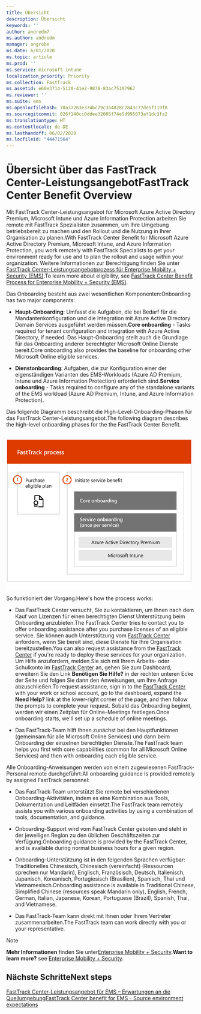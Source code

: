 ```yaml
---
title: Übersicht
description: Übersicht
keywords: ''
author: andredm7
ms.author: andredm
manager: angrobe
ms.date: 6/01/2020
ms.topic: article
ms.prod: ''
ms.service: microsoft-intune
localization_priority: Priority
ms.collection: FastTrack
ms.assetid: e60e3714-5120-41e2-9878-83ac75107967
ms.reviewer: ''
ms.suite: ems
ms.openlocfilehash: 70a37263e374bc29c3a4828c2843c77de5f119f8
ms.sourcegitcommit: 826f140cc0ddee32005f74e5d995073af1dc3fa2
ms.translationtype: HT
ms.contentlocale: de-DE
ms.lasthandoff: 06/02/2020
ms.locfileid: "44471564"
---
```

# <a name="fasttrack-center-benefit-overview"></a><span data-ttu-id="0389d-103">Übersicht über das FastTrack Center-Leistungsangebot</span><span class="sxs-lookup"><span data-stu-id="0389d-103">FastTrack Center Benefit Overview</span></span>

<span data-ttu-id="0389d-104">Mit FastTrack Center-Leistungsangebot für Microsoft Azure Active Directory Premium, Microsoft Intune und Azure Information Protection arbeiten Sie remote mit FastTrack Spezialisten zusammen, um Ihre Umgebung betriebsbereit zu machen und den Rollout und die Nutzung in Ihrer Organisation zu planen.</span><span class="sxs-lookup"><span data-stu-id="0389d-104">With FastTrack Center Benefit for Microsoft Azure Active Directory Premium, Microsoft Intune, and Azure Information Protection, you work remotely with FastTrack Specialists to get your environment ready for use and to plan the rollout and usage within your organization.</span></span> <span data-ttu-id="0389d-105">Weitere Informationen zur Berechtigung finden Sie unter [FastTrack Center-Leistungsangebotprozess für Enterprise Mobility + Security (EMS)](EMS-fasttrack-process.md).</span><span class="sxs-lookup"><span data-stu-id="0389d-105">To learn more about eligibility, see [FastTrack Center Benefit Process for Enterprise Mobility + Security (EMS)](EMS-fasttrack-process.md).</span></span>

<span data-ttu-id="0389d-106">Das Onboarding besteht aus zwei wesentlichen Komponenten:</span><span class="sxs-lookup"><span data-stu-id="0389d-106">Onboarding has two major components:</span></span>

-   <span data-ttu-id="0389d-107">**Haupt-Onboarding**: Umfasst die Aufgaben, die bei Bedarf für die Mandantenkonfiguration und die Integration mit Azure Active Directory Domain Services ausgeführt werden müssen.</span><span class="sxs-lookup"><span data-stu-id="0389d-107">**Core onboarding** - Tasks required for tenant configuration and integration with Azure Active Directory, if needed.</span></span> <span data-ttu-id="0389d-108">Das Haupt-Onboarding stellt auch die Grundlage für das Onboarding anderer berechtigter Microsoft Online Dienste bereit.</span><span class="sxs-lookup"><span data-stu-id="0389d-108">Core onboarding also provides the baseline for onboarding other Microsoft Online eligible services.</span></span>

-   <span data-ttu-id="0389d-109">**Dienstonboarding**: Aufgaben, die zur Konfiguration einer der eigenständigen Varianten des EMS-Workloads (Azure AD Premium, Intune und Azure Information Protection) erforderlich sind.</span><span class="sxs-lookup"><span data-stu-id="0389d-109">**Service onboarding** - Tasks required to configure any of the standalone variants of the EMS workload (Azure AD Premium, Intune, and Azure Information Protection).</span></span>

<span data-ttu-id="0389d-110">Das folgende Diagramm beschreibt die High-Level-Onboarding-Phasen für das FastTrack Center-Leistungsangebot.</span><span class="sxs-lookup"><span data-stu-id="0389d-110">The following diagram describes the high-level onboarding phases for the the FastTrack Center Benefit.</span></span>

![Die hochrangigen Onboarding-Phasen der Nutzung des FastTrack Center-Leistungsangebot.](./media/ft-onboarding-process.png)

<span data-ttu-id="0389d-112">So funktioniert der Vorgang:</span><span class="sxs-lookup"><span data-stu-id="0389d-112">Here's how the process works:</span></span>

- <span data-ttu-id="0389d-113">Das FastTrack Center versucht, Sie zu kontaktieren, um Ihnen nach dem Kauf von Lizenzen für einen berechtigten Dienst Unterstützung beim Onboarding anzubieten.</span><span class="sxs-lookup"><span data-stu-id="0389d-113">The FastTrack Center tries to contact you to offer onboarding assistance after you purchase licenses of an eligible service.</span></span> <span data-ttu-id="0389d-114">Sie können auch Unterstützung vom [FastTrack Center](https://go.microsoft.com/fwlink/?linkid=780698) anfordern, wenn Sie bereit sind, diese Dienste für Ihre Organisation bereitzustellen.</span><span class="sxs-lookup"><span data-stu-id="0389d-114">You can also request assistance from the [FastTrack Center](https://go.microsoft.com/fwlink/?linkid=780698) if you're ready to deploy these services for your organization.</span></span> <span data-ttu-id="0389d-115">Um Hilfe anzufordern, melden Sie sich mit Ihrem Arbeits- oder Schulkonto im [FastTrack Center](https://go.microsoft.com/fwlink/?linkid=780698) an, gehen Sie zum Dashboard, erweitern Sie den Link **Benötigen Sie Hilfe?** in der rechten unteren Ecke der Seite und folgen Sie dann den Anweisungen, um Ihre Anfrage abzuschließen.</span><span class="sxs-lookup"><span data-stu-id="0389d-115">To request assistance, sign in to the [FastTrack Center](https://go.microsoft.com/fwlink/?linkid=780698) with your work or school account, go to the dashboard, expand the **Need Help?** link at the lower-right corner of the page, and then follow the prompts to complete your request.</span></span> <span data-ttu-id="0389d-116">Sobald das Onboarding beginnt, werden wir einen Zeitplan für Online-Meetings festlegen.</span><span class="sxs-lookup"><span data-stu-id="0389d-116">Once onboarding starts, we'll set up a schedule of online meetings.</span></span>

-   <span data-ttu-id="0389d-117">Das FastTrack-Team hilft Ihnen zunächst bei den Hauptfunktionen (gemeinsam für alle Microsoft Online Services) und dann beim Onboarding der einzelnen berechtigten Dienste.</span><span class="sxs-lookup"><span data-stu-id="0389d-117">The FastTrack team helps you first with core capabilities (common for all Microsoft Online Services) and then with onboarding each eligible service.</span></span>

<span data-ttu-id="0389d-118">Alle Onboarding-Anweisungen werden von einem zugewiesenen FastTrack-Personal remote durchgeführt:</span><span class="sxs-lookup"><span data-stu-id="0389d-118">All onboarding guidance is provided remotely by assigned FastTrack personnel:</span></span>

-   <span data-ttu-id="0389d-119">Das FastTrack-Team unterstützt Sie remote bei verschiedenen Onboarding-Aktivitäten, indem es eine Kombination aus Tools, Dokumentation und Leitfäden einsetzt.</span><span class="sxs-lookup"><span data-stu-id="0389d-119">The FastTrack team remotely assists you with various onboarding activities by using a combination of tools, documentation, and guidance.</span></span>

-   <span data-ttu-id="0389d-120">Onboarding-Support wird vom FastTrack Center geboten und steht in der jeweiligen Region zu den üblichen Geschäftszeiten zur Verfügung.</span><span class="sxs-lookup"><span data-stu-id="0389d-120">Onboarding guidance is provided by the FastTrack Center, and is available during normal business hours for a given region.</span></span>

-   <span data-ttu-id="0389d-121">Onboarding-Unterstützung ist in den folgenden Sprachen verfügbar: Traditionelles Chinesisch, Chinesisch (vereinfacht) (Ressourcen sprechen nur Mandarin), Englisch, Französisch, Deutsch, Italienisch, Japanisch, Koreanisch, Portugiesisch (Brasilien), Spanisch, Thai und Vietnamesisch.</span><span class="sxs-lookup"><span data-stu-id="0389d-121">Onboarding assistance is available in Traditional Chinese, Simplified Chinese (resources speak Mandarin only), English, French, German, Italian, Japanese, Korean, Portuguese (Brazil), Spanish, Thai, and Vietnamese.</span></span>

-   <span data-ttu-id="0389d-122">Das FastTrack-Team kann direkt mit Ihnen oder Ihrem Vertreter zusammenarbeiten.</span><span class="sxs-lookup"><span data-stu-id="0389d-122">The FastTrack team can work directly with you or your representative.</span></span>

> [!NOTE]
> <span data-ttu-id="0389d-123">**Mehr Informationen** finden Sie unter[Enterprise Mobility + Security](https://www.microsoft.com/cloud-platform/enterprise-mobility).</span><span class="sxs-lookup"><span data-stu-id="0389d-123">**Want to learn more?** see [Enterprise Mobility + Security](https://www.microsoft.com/cloud-platform/enterprise-mobility).</span></span>

## <a name="next-steps"></a><span data-ttu-id="0389d-124">Nächste Schritte</span><span class="sxs-lookup"><span data-stu-id="0389d-124">Next steps</span></span>

[<span data-ttu-id="0389d-125">FastTrack Center-Leistungsangebot für EMS – Erwartungen an die Quellumgebung</span><span class="sxs-lookup"><span data-stu-id="0389d-125">FastTrack Center benefit for EMS - Source environment expectations</span></span>](EMS-source-environment-expectations.md)

